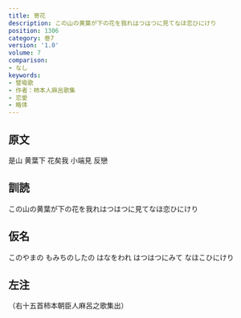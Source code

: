 ```yaml
---
title: 寄花
description: この山の黄葉が下の花を我れはつはつに見てなほ恋ひにけり
position: 1306
category: 巻7
version: '1.0'
volume: 7
comparison:
- なし
keywords:
- 譬喩歌
- 作者：柿本人麻呂歌集
- 恋愛
- 略体
---
```


## 原文

是山 黄葉下 花矣我 小端見 反戀

## 訓読

この山の黄葉が下の花を我れはつはつに見てなほ恋ひにけり

## 仮名

このやまの もみちのしたの はなをわれ はつはつにみて なほこひにけり

## 左注

（右十五首柿本朝臣人麻呂之歌集出）
